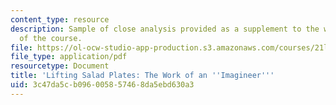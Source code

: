 ```yaml
---
content_type: resource
description: Sample of close analysis provided as a supplement to the writing assignments
  of the course.
file: https://ol-ocw-studio-app-production.s3.amazonaws.com/courses/21l-007-world-literatures-travel-writing-fall-2008/3c47da5cb096005857468da5ebd630a3_close_analys_sam.pdf
file_type: application/pdf
resourcetype: Document
title: 'Lifting Salad Plates: The Work of an ''Imagineer'''
uid: 3c47da5c-b096-0058-5746-8da5ebd630a3
---
```

